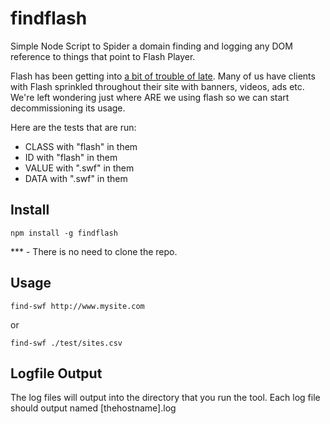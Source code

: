 # findflash
Simple Node Script to Spider a domain finding and logging any DOM reference to things that point to Flash Player.

Flash has been getting into [a bit of trouble of late](http://www.rt.com/usa/273925-firefox-blocks-adobe-flash/). Many of us have clients with Flash sprinkled throughout their site with banners, videos, ads etc. We're left wondering just where ARE we using flash so we can start decommissioning its usage. 

Here are the tests that are run:
- CLASS with "flash" in them
- ID with "flash" in them
- VALUE with ".swf" in them
- DATA with ".swf" in them


## Install
`npm install -g findflash`

*** - There is no need to clone the repo.

## Usage
`find-swf http://www.mysite.com`

or

`find-swf ./test/sites.csv`

## Logfile Output
The log files will output into the directory that you run the tool.
Each log file should output named [thehostname].log

